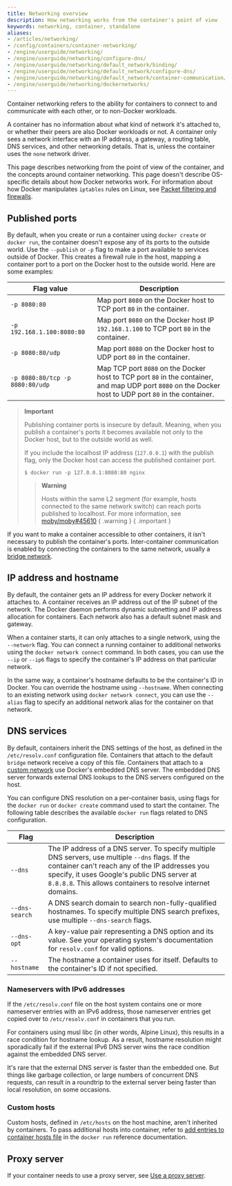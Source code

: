 ```yaml
---
title: Networking overview
description: How networking works from the container's point of view
keywords: networking, container, standalone
aliases:
- /articles/networking/
- /config/containers/container-networking/
- /engine/userguide/networking/
- /engine/userguide/networking/configure-dns/
- /engine/userguide/networking/default_network/binding/
- /engine/userguide/networking/default_network/configure-dns/
- /engine/userguide/networking/default_network/container-communication/
- /engine/userguide/networking/dockernetworks/
---
```


Container networking refers to the ability for containers to connect to and
communicate with each other, or to non-Docker workloads.

A container has no information about what kind of network it's attached to,
or whether their peers are also Docker workloads or not.
A container only sees a network interface with an IP address,
a gateway, a routing table, DNS services, and other networking details.
That is, unless the container uses the `none` network driver.

This page describes networking from the point of view of the container,
and the concepts around container networking.
This page doesn't describe OS-specific details about how Docker networks work.
For information about how Docker manipulates `iptables` rules on Linux,
see [Packet filtering and firewalls](packet-filtering-firewalls.md).

## Published ports

By default, when you create or run a container using `docker create` or `docker run`,
the container doesn't expose any of its ports to the outside world.
Use the `--publish` or `-p` flag to make a port available to services
outside of Docker.
This creates a firewall rule in the host,
mapping a container port to a port on the Docker host to the outside world.
Here are some examples:

| Flag value                      | Description                                                                                                                                            |
| ------------------------------- | -----------------------------------------------------------------------------------------------------------------------------------------------------  |
| `-p 8080:80`                    | Map port `8080` on the Docker host to TCP port `80` in the container.                                                                                  |
| `-p 192.168.1.100:8080:80`      | Map port `8080` on the Docker host IP `192.168.1.100` to TCP port `80` in the container.                                                                |
| `-p 8080:80/udp`                | Map port `8080` on the Docker host to UDP port `80` in the container.                                                                                   |
| `-p 8080:80/tcp -p 8080:80/udp` | Map TCP port `8080` on the Docker host to TCP port `80` in the container, and map UDP port `8080` on the Docker host to UDP port `80` in the container.|

> **Important**
>
> Publishing container ports is insecure by default. Meaning, when you publish
> a container's ports it becomes available not only to the Docker host, but to
> the outside world as well.
>
> If you include the localhost IP address (`127.0.0.1`) with the publish flag,
> only the Docker host can access the published container port.
>
> ```console
> $ docker run -p 127.0.0.1:8080:80 nginx
> ```
>
> > **Warning**
> >
> > Hosts within the same L2 segment (for example, hosts connected to the same
> > network switch) can reach ports published to localhost.
> > For more information, see
> > [moby/moby#45610](https://github.com/moby/moby/issues/45610)
> { .warning }
{ .important }

If you want to make a container accessible to other containers,
it isn't necessary to publish the container's ports.
Inter-container communication is enabled by connecting the containers to the
same network, usually a [bridge network](./drivers/bridge.md).

## IP address and hostname

By default, the container gets an IP address for every Docker network it attaches to.
A container receives an IP address out of the IP subnet of the network.
The Docker daemon performs dynamic subnetting and IP address allocation for containers.
Each network also has a default subnet mask and gateway.

When a container starts, it can only attaches to a single network, using the `--network` flag.
You can connect a running container to additional networks using the `docker network connect` command.
In both cases, you can use the `--ip` or `--ip6` flags to specify the container's IP address on that particular network.

In the same way, a container's hostname defaults to be the container's ID in Docker.
You can override the hostname using `--hostname`.
When connecting to an existing network using `docker network connect`,
you can use the `--alias` flag to specify an additional network alias for the container on that network.

## DNS services

By default, containers inherit the DNS settings of the host,
as defined in the `/etc/resolv.conf` configuration file.
Containers that attach to the default `bridge` network receive a copy of this file.
Containers that attach to a
[custom network](network-tutorial-standalone.md#use-user-defined-bridge-networks)
use Docker's embedded DNS server.
The embedded DNS server forwards external DNS lookups to the DNS servers configured on the host.

You can configure DNS resolution on a per-container basis, using flags for the
`docker run` or `docker create` command used to start the container.
The following table describes the available `docker run` flags related to DNS
configuration.

| Flag           | Description                                                                                                                                                                                                                                                         |
| -------------- | ------------------------------------------------------------------------------------------------------------------------------------------------------------------------------------------------------------------------------------------------------------------- |
| `--dns`        | The IP address of a DNS server. To specify multiple DNS servers, use multiple `--dns` flags. If the container can't reach any of the IP addresses you specify, it uses Google's public DNS server at `8.8.8.8`. This allows containers to resolve internet domains. |
| `--dns-search` | A DNS search domain to search non-fully-qualified hostnames. To specify multiple DNS search prefixes, use multiple `--dns-search` flags.                                                                                                                            |
| `--dns-opt`    | A key-value pair representing a DNS option and its value. See your operating system's documentation for `resolv.conf` for valid options.                                                                                                                            |
| `--hostname`   | The hostname a container uses for itself. Defaults to the container's ID if not specified.                                                                                                                                                                          |

### Nameservers with IPv6 addresses

If the `/etc/resolv.conf` file on the host system contains one or more
nameserver entries with an IPv6 address, those nameserver entries get copied
over to `/etc/resolv.conf` in containers that you run.

For containers using musl libc (in other words, Alpine Linux), this results in
a race condition for hostname lookup. As a result, hostname resolution might
sporadically fail if the external IPv6 DNS server wins the race condition
against the embedded DNS server.

It's rare that the external DNS server is faster than the embedded one. But
things like garbage collection, or large numbers of concurrent DNS requests,
can result in a roundtrip to the external server being faster than local
resolution, on some occasions.

### Custom hosts

Custom hosts, defined in `/etc/hosts` on the host machine, aren't inherited by containers.
To pass additional hosts into container, refer to
[add entries to container hosts file](../engine/reference/commandline/run.md#add-host)
in the `docker run` reference documentation.

## Proxy server

If your container needs to use a proxy server, see
[Use a proxy server](proxy.md).
